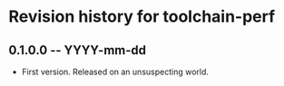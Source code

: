 # Revision history for toolchain-perf

## 0.1.0.0 -- YYYY-mm-dd

* First version. Released on an unsuspecting world.

